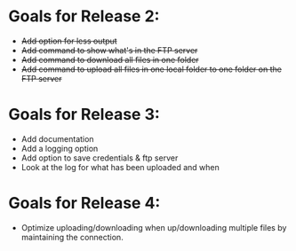 Goals for Release 2:
====================

* ~~Add option for less output~~
* ~~Add command to show what's in the FTP server~~
* ~~Add command to download all files in one folder~~
* ~~Add command to upload all files in one local folder to one folder on the FTP server~~

Goals for Release 3:
=====================

* Add documentation
* Add a logging option
* Add option to save credentials & ftp server
* Look at the log for what has been uploaded and when

Goals for Release 4:
=================

* Optimize uploading/downloading when up/downloading multiple files by maintaining the connection.